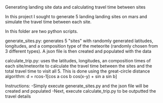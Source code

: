 Generating landing site data and calculating travel time between sites

In this project I sought to generate 5 landing landing sites on mars and simulate the travel time between each site.

In this folder are two python scripts. 

generate_sites.py: generates 5 "sites" with randomly generated latitudes, longitudes, and a composition type of the meteorite (randomly chosen from 3 different types). A json file is then created and populated with the data

calculate_trip.py: uses the latitudes, longitudes, an composition times of each site/meteorite to calculate the travel time between the sites and the total travel time to visit all 5. This is done using the great-circle distance algorithm: d = rcos-1[cos a cos b cos(x-y) + sin a sin b]

Instructions: 
-Simply execute generate_sites.py and the json file will be created and populated
-Next, execute calculate_trip.py to be outputted the travel details
